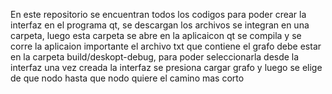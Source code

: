 En este repositorio se encuentran todos los codigos para poder crear la interfaz en el programa qt, se descargan los archivos se integran en una carpeta, luego esta carpeta se abre en la aplicaicon qt 
se compila y se corre la aplicaion 
importante el archivo txt que contiene el grafo debe estar en la carpeta build/deskopt-debug, para poder seleccionarla desde la interfaz 
una vez creada la interfaz se presiona cargar grafo y luego se elige de que nodo hasta que nodo quiere el camino mas corto 
